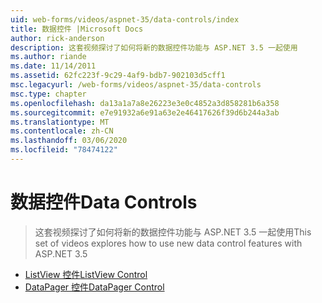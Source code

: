 ```yaml
---
uid: web-forms/videos/aspnet-35/data-controls/index
title: 数据控件 |Microsoft Docs
author: rick-anderson
description: 这套视频探讨了如何将新的数据控件功能与 ASP.NET 3.5 一起使用
ms.author: riande
ms.date: 11/14/2011
ms.assetid: 62fc223f-9c29-4af9-bdb7-902103d5cff1
msc.legacyurl: /web-forms/videos/aspnet-35/data-controls
msc.type: chapter
ms.openlocfilehash: da13a1a7a8e26223e3e0c4852a3d858281b6a358
ms.sourcegitcommit: e7e91932a6e91a63e2e46417626f39d6b244a3ab
ms.translationtype: MT
ms.contentlocale: zh-CN
ms.lasthandoff: 03/06/2020
ms.locfileid: "78474122"
---
```

# <a name="data-controls"></a><span data-ttu-id="06af8-103">数据控件</span><span class="sxs-lookup"><span data-stu-id="06af8-103">Data Controls</span></span>

> <span data-ttu-id="06af8-104">这套视频探讨了如何将新的数据控件功能与 ASP.NET 3.5 一起使用</span><span class="sxs-lookup"><span data-stu-id="06af8-104">This set of videos explores how to use new data control features with ASP.NET 3.5</span></span>

- [<span data-ttu-id="06af8-105">ListView 控件</span><span class="sxs-lookup"><span data-stu-id="06af8-105">ListView Control</span></span>](the-listview-control.md)
- [<span data-ttu-id="06af8-106">DataPager 控件</span><span class="sxs-lookup"><span data-stu-id="06af8-106">DataPager Control</span></span>](the-datapager-control.md)
